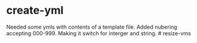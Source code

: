 ﻿# create-yml
Needed some ymls with contents of a template file.
Added nubering accepting 000-999.
Making it switch for interger and string.
#   r e s i z e - v m s 
 
 
